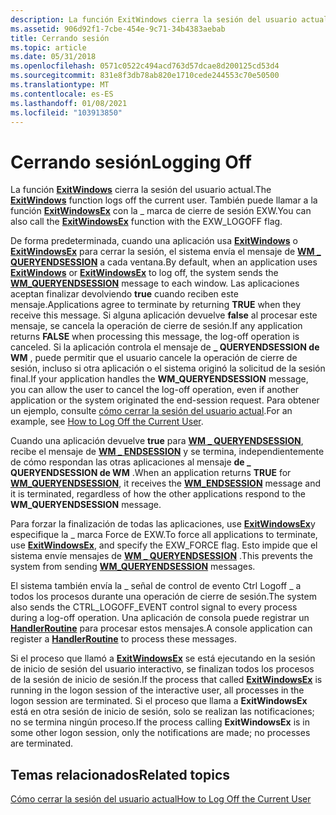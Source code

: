 ```yaml
---
description: La función ExitWindows cierra la sesión del usuario actual. También puede llamar a la función ExitWindowsEx con la \_ marca de cierre de sesión EXW.
ms.assetid: 906d92f1-7cbe-454e-9c71-34b4383aebab
title: Cerrando sesión
ms.topic: article
ms.date: 05/31/2018
ms.openlocfilehash: 0571c0522c494acd763d57dcae8d200125cd53d4
ms.sourcegitcommit: 831e8f3db78ab820e1710cede244553c70e50500
ms.translationtype: MT
ms.contentlocale: es-ES
ms.lasthandoff: 01/08/2021
ms.locfileid: "103913850"
---
```

# <a name="logging-off"></a><span data-ttu-id="e35d7-104">Cerrando sesión</span><span class="sxs-lookup"><span data-stu-id="e35d7-104">Logging Off</span></span>

<span data-ttu-id="e35d7-105">La función [**ExitWindows**](/windows/desktop/api/Winuser/nf-winuser-exitwindows) cierra la sesión del usuario actual.</span><span class="sxs-lookup"><span data-stu-id="e35d7-105">The [**ExitWindows**](/windows/desktop/api/Winuser/nf-winuser-exitwindows) function logs off the current user.</span></span> <span data-ttu-id="e35d7-106">También puede llamar a la función [**ExitWindowsEx**](/windows/desktop/api/Winuser/nf-winuser-exitwindowsex) con la \_ marca de cierre de sesión EXW.</span><span class="sxs-lookup"><span data-stu-id="e35d7-106">You can also call the [**ExitWindowsEx**](/windows/desktop/api/Winuser/nf-winuser-exitwindowsex) function with the EXW\_LOGOFF flag.</span></span>

<span data-ttu-id="e35d7-107">De forma predeterminada, cuando una aplicación usa [**ExitWindows**](/windows/desktop/api/Winuser/nf-winuser-exitwindows) o [**ExitWindowsEx**](/windows/desktop/api/Winuser/nf-winuser-exitwindowsex) para cerrar la sesión, el sistema envía el mensaje de [**WM \_ QUERYENDSESSION**](wm-queryendsession.md) a cada ventana.</span><span class="sxs-lookup"><span data-stu-id="e35d7-107">By default, when an application uses [**ExitWindows**](/windows/desktop/api/Winuser/nf-winuser-exitwindows) or [**ExitWindowsEx**](/windows/desktop/api/Winuser/nf-winuser-exitwindowsex) to log off, the system sends the [**WM\_QUERYENDSESSION**](wm-queryendsession.md) message to each window.</span></span> <span data-ttu-id="e35d7-108">Las aplicaciones aceptan finalizar devolviendo **true** cuando reciben este mensaje.</span><span class="sxs-lookup"><span data-stu-id="e35d7-108">Applications agree to terminate by returning **TRUE** when they receive this message.</span></span> <span data-ttu-id="e35d7-109">Si alguna aplicación devuelve **false** al procesar este mensaje, se cancela la operación de cierre de sesión.</span><span class="sxs-lookup"><span data-stu-id="e35d7-109">If any application returns **FALSE** when processing this message, the log-off operation is canceled.</span></span> <span data-ttu-id="e35d7-110">Si la aplicación controla el mensaje de **\_ QUERYENDSESSION de WM** , puede permitir que el usuario cancele la operación de cierre de sesión, incluso si otra aplicación o el sistema originó la solicitud de la sesión final.</span><span class="sxs-lookup"><span data-stu-id="e35d7-110">If your application handles the **WM\_QUERYENDSESSION** message, you can allow the user to cancel the log-off operation, even if another application or the system originated the end-session request.</span></span> <span data-ttu-id="e35d7-111">Para obtener un ejemplo, consulte [cómo cerrar la sesión del usuario actual](how-to-log-off-the-current-user.md).</span><span class="sxs-lookup"><span data-stu-id="e35d7-111">For an example, see [How to Log Off the Current User](how-to-log-off-the-current-user.md).</span></span>

<span data-ttu-id="e35d7-112">Cuando una aplicación devuelve **true** para [**WM \_ QUERYENDSESSION**](wm-queryendsession.md), recibe el mensaje de [**WM \_ ENDSESSION**](wm-endsession.md) y se termina, independientemente de cómo respondan las otras aplicaciones al mensaje **de \_ QUERYENDSESSION de WM** .</span><span class="sxs-lookup"><span data-stu-id="e35d7-112">When an application returns **TRUE** for [**WM\_QUERYENDSESSION**](wm-queryendsession.md), it receives the [**WM\_ENDSESSION**](wm-endsession.md) message and it is terminated, regardless of how the other applications respond to the **WM\_QUERYENDSESSION** message.</span></span>

<span data-ttu-id="e35d7-113">Para forzar la finalización de todas las aplicaciones, use [**ExitWindowsEx**](/windows/desktop/api/Winuser/nf-winuser-exitwindowsex)y especifique la \_ marca Force de EXW.</span><span class="sxs-lookup"><span data-stu-id="e35d7-113">To force all applications to terminate, use [**ExitWindowsEx**](/windows/desktop/api/Winuser/nf-winuser-exitwindowsex), and specify the EXW\_FORCE flag.</span></span> <span data-ttu-id="e35d7-114">Esto impide que el sistema envíe mensajes de [**WM \_ QUERYENDSESSION**](wm-queryendsession.md) .</span><span class="sxs-lookup"><span data-stu-id="e35d7-114">This prevents the system from sending [**WM\_QUERYENDSESSION**](wm-queryendsession.md) messages.</span></span>

<span data-ttu-id="e35d7-115">El sistema también envía la \_ señal de control de evento Ctrl Logoff \_ a todos los procesos durante una operación de cierre de sesión.</span><span class="sxs-lookup"><span data-stu-id="e35d7-115">The system also sends the CTRL\_LOGOFF\_EVENT control signal to every process during a log-off operation.</span></span> <span data-ttu-id="e35d7-116">Una aplicación de consola puede registrar un [**HandlerRoutine**](/windows/console/handlerroutine) para procesar estos mensajes.</span><span class="sxs-lookup"><span data-stu-id="e35d7-116">A console application can register a [**HandlerRoutine**](/windows/console/handlerroutine) to process these messages.</span></span>

<span data-ttu-id="e35d7-117">Si el proceso que llamó a [**ExitWindowsEx**](/windows/desktop/api/Winuser/nf-winuser-exitwindowsex) se está ejecutando en la sesión de inicio de sesión del usuario interactivo, se finalizan todos los procesos de la sesión de inicio de sesión.</span><span class="sxs-lookup"><span data-stu-id="e35d7-117">If the process that called [**ExitWindowsEx**](/windows/desktop/api/Winuser/nf-winuser-exitwindowsex) is running in the logon session of the interactive user, all processes in the logon session are terminated.</span></span> <span data-ttu-id="e35d7-118">Si el proceso que llama a **ExitWindowsEx** está en otra sesión de inicio de sesión, solo se realizan las notificaciones; no se termina ningún proceso.</span><span class="sxs-lookup"><span data-stu-id="e35d7-118">If the process calling **ExitWindowsEx** is in some other logon session, only the notifications are made; no processes are terminated.</span></span>

## <a name="related-topics"></a><span data-ttu-id="e35d7-119">Temas relacionados</span><span class="sxs-lookup"><span data-stu-id="e35d7-119">Related topics</span></span>

<dl> <dt>

[<span data-ttu-id="e35d7-120">Cómo cerrar la sesión del usuario actual</span><span class="sxs-lookup"><span data-stu-id="e35d7-120">How to Log Off the Current User</span></span>](how-to-log-off-the-current-user.md)
</dt> </dl>

 

 
